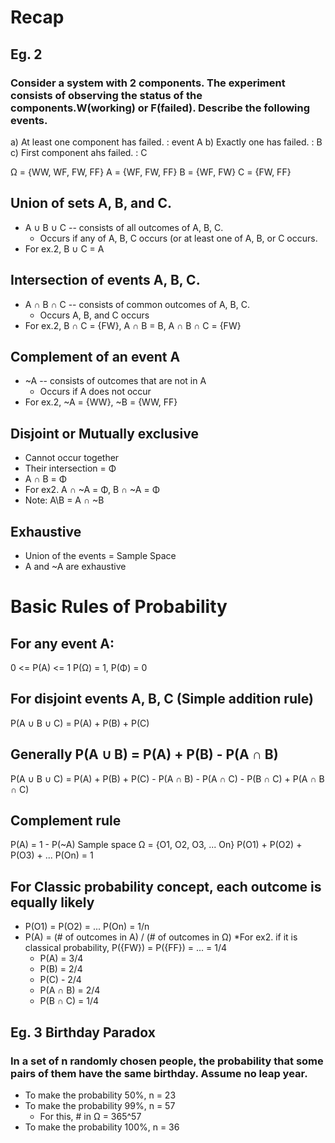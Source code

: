 # Recap
## Eg. 2
### Consider a system with 2 components. The experiment consists of observing the status of the components.W(working) or F(failed). Describe the following events.
a) At least one component has failed. : event A
b) Exactly one has failed. : B
c) First component ahs failed. : C

Ω = {WW, WF, FW, FF}
A = {WF, FW, FF}
B = {WF, FW}
C = {FW, FF}

        
## Union of sets A, B, and C.
* A ∪ B ∪ C -- consists of all outcomes of A, B, C.
    * Occurs if any of A, B, C occurs (or at least one of A, B, or C occurs.
* For ex.2, B ∪ C = A

## Intersection of events A, B, C.
* A ∩ B ∩ C -- consists of common outcomes of A, B, C.
    * Occurs A, B, and C occurs
* For ex.2, B ∩ C = {FW}, A ∩ B = B, A ∩ B ∩ C = {FW}
## Complement of an event A
* ~A -- consists of outcomes that are not in A
    * Occurs if A does not occur
* For ex.2, ~A = {WW}, ~B = {WW, FF}
## Disjoint or Mutually exclusive
* Cannot occur together
* Their intersection = Φ
* A ∩ B = Φ
* For ex2. A ∩ ~A = Φ, B ∩ ~A = Φ
* Note: A\B = A ∩ ~B
## Exhaustive
* Union of the events = Sample Space
* A and ~A are exhaustive

# Basic Rules of Probability
## For any event A:
0 <= P(A) <= 1
P(Ω) = 1, P(Φ) = 0
## For disjoint events A, B, C (Simple addition rule)
P(A ∪ B ∪ C) = P(A) + P(B) + P(C)
## Generally P(A ∪ B) = P(A) + P(B) - P(A ∩ B)
P(A ∪ B ∪ C) = P(A) + P(B) + P(C) - P(A ∩ B) - P(A ∩ C) - P(B ∩ C) + P(A ∩ B ∩ C)
## Complement rule
P(A) = 1 - P(~A)
Sample space Ω = {O1, O2, O3, ... On}
P(O1) + P(O2) + P(O3) + ... P(On) = 1
## For Classic probability concept, each outcome is equally likely
* P(O1) = P(O2) = ... P(On) = 1/n
* P(A) = (# of outcomes in A) / (# of outcomes in Ω)
*For ex2. if it is classical probability, P({FW}) = P({FF}) = ... = 1/4
    * P(A) = 3/4 
    * P(B) = 2/4
    * P(C) - 2/4
    * P(A ∩ B) = 2/4
    * P(B ∩ C) = 1/4
## Eg. 3 Birthday Paradox
### In a set of n randomly chosen people, the probability that some pairs of them have the same birthday. Assume no leap year.
* To make the probability 50%, n = 23
* To make the probability 99%, n = 57
    * For this, # in Ω = 365^57
* To make the probability 100%, n = 36
